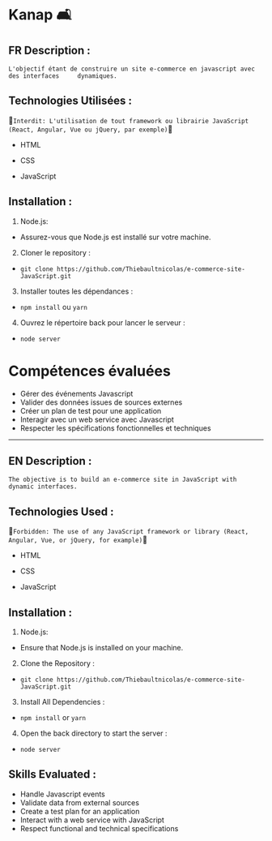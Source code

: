 # Kanap 🛋️

## FR Description :

```L'objectif étant de construire un site e-commerce en javascript avec des interfaces     dynamiques.```

## Technologies Utilisées :

🚫```Interdit: L'utilisation de tout framework ou librairie JavaScript (React, Angular, Vue ou jQuery, par exemple)```🚫
- HTML

- CSS

- JavaScript

## Installation :

1. Node.js:

-   Assurez-vous que Node.js est installé sur votre machine.

2. Cloner le repository :

-   `git clone https://github.com/Thiebaultnicolas/e-commerce-site-JavaScript.git`

3. Installer toutes les dépendances :

-   `npm install` ou `yarn`

4. Ouvrez le répertoire back pour lancer le serveur :

-   `node server` 

# Compétences évaluées
- Gérer des événements Javascript
- Valider des données issues de sources externes
- Créer un plan de test pour une application
- Interagir avec un web service avec Javascript
- Respecter les spécifications fonctionnelles et techniques

---

## EN Description :

```The objective is to build an e-commerce site in JavaScript with dynamic interfaces.```

## Technologies Used :

🚫```Forbidden: The use of any JavaScript framework or library (React, Angular, Vue, or jQuery, for example)```🚫

- HTML

- CSS

- JavaScript

## Installation :

1. Node.js:

- Ensure that Node.js is installed on your machine.

2. Clone the Repository :

- `git clone https://github.com/Thiebaultnicolas/e-commerce-site-JavaScript.git `

3. Install All Dependencies :

- `npm install` or `yarn`

4. Open the back directory to start the server :
- `node server`


## Skills Evaluated : 
- Handle Javascript events
- Validate data from external sources
- Create a test plan for an application
- Interact with a web service with JavaScript
- Respect functional and technical specifications
